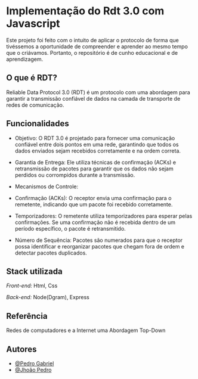 # Implementação do Rdt 3.0 com Javascript

Este projeto foi feito com o intuito de aplicar o protocolo de forma que tivéssemos a oportunidade de compreender e aprender ao mesmo tempo que o criávamos. Portanto, o repositório é de cunho educacional e de aprendizagem.

## O que é RDT?
Reliable Data Protocol 3.0 (RDT) é um protocolo com uma abordagem para garantir a transmissão confiável de dados na camada de transporte de redes de comunicação.


## Funcionalidades


- Objetivo: O RDT 3.0 é projetado para fornecer uma comunicação confiável entre dois pontos em uma rede, garantindo que todos os dados enviados sejam recebidos corretamente e na ordem correta. 

- Garantia de Entrega: Ele utiliza técnicas de confirmação (ACKs) e retransmissão de pacotes para garantir que os dados não sejam perdidos ou corrompidos durante a transmissão.

- Mecanismos de Controle:

- Confirmação (ACKs): O receptor envia uma confirmação para o remetente, indicando que um pacote foi recebido corretamente.

- Temporizadores: O remetente utiliza temporizadores para esperar pelas confirmações. Se uma confirmação não é recebida dentro de um período específico, o pacote é retransmitido.

- Número de Sequência: Pacotes são numerados para que o receptor possa identificar e reorganizar pacotes que chegam fora de ordem e detectar pacotes duplicados.


## Stack utilizada

*Front-end:* Html, Css

*Back-end:* Node(Dgram), Express


## Referência

Redes de computadores e a Internet uma Abordagem Top-Down




## Autores

- [@Pedro Gabriel](https://github.com/LPeter-nm/)
- [@Jhoão Pedro](https://github.com/Jhopn/)
